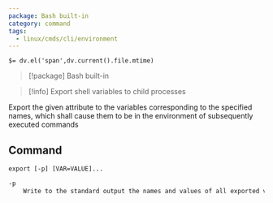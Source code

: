 ```yaml
---
package: Bash built-in
category: command
tags:
  - linux/cmds/cli/environment
---
```


`$= dv.el('span',dv.current().file.mtime)`
> [!package] Bash built-in

> [!info] Export shell variables to child processes

Export the given attribute to the variables corresponding to the specified names, which shall cause them to be in the environment of subsequently executed commands

## Command
```txt
export [-p] [VAR=VALUE]...

-p
	Write to the standard output the names and values of all exported variables
```
